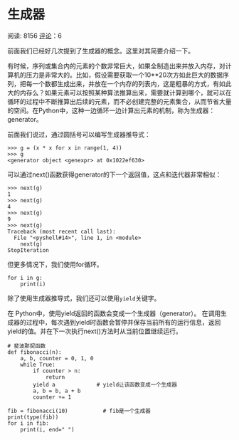 # 生成器

阅读: 8156   [评论](http://www.liujiangblog.com/course/python/38#comments)：6

前面我们已经好几次提到了生成器的概念。这里对其简要介绍一下。

有时候，序列或集合内的元素的个数非常巨大，如果全制造出来并放入内存，对计算机的压力是非常大的。比如，假设需要获取一个10**20次方如此巨大的数据序列，把每一个数都生成出来，并放在一个内存的列表内，这是粗暴的方式，有如此大的内存么？如果元素可以按照某种算法推算出来，需要就计算到哪个，就可以在循环的过程中不断推算出后续的元素，而不必创建完整的元素集合，从而节省大量的空间。在Python中，这种一边循环一边计算出元素的机制，称为生成器：generator。

前面我们说过，通过圆括号可以编写生成器推导式：

```
>>> g = (x * x for x in range(1, 4))
>>> g
<generator object <genexpr> at 0x1022ef630>
```

可以通过next()函数获得generator的下一个返回值，这点和迭代器非常相似：

```
>>> next(g)
1
>>> next(g)
4
>>> next(g)
9
>>> next(g)
Traceback (most recent call last):
  File "<pyshell#14>", line 1, in <module>
    next(g)
StopIteration
```

但更多情况下，我们使用for循环。

```
for i in g:
    print(i)
```

除了使用生成器推导式，我们还可以使用`yield`关键字。

在 Python中，使用yield返回的函数会变成一个生成器（generator）。 在调用生成器的过程中，每次遇到yield时函数会暂停并保存当前所有的运行信息，返回yield的值。并在下一次执行next()方法时从当前位置继续运行。

```
# 斐波那契函数
def fibonacci(n):    
    a, b, counter = 0, 1, 0
    while True:
        if counter > n:
            return
        yield a             # yield让该函数变成一个生成器
        a, b = b, a + b
        counter += 1

fib = fibonacci(10)           # fib是一个生成器
print(type(fib))
for i in fib:
    print(i, end=" ")
```